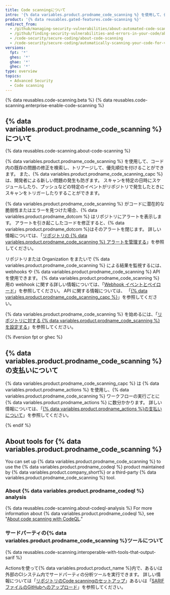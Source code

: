 ```yaml
---
title: Code scanningについて
intro: '{% data variables.product.prodname_code_scanning %} を使用して、{% data variables.product.prodname_dotcom %} 上のプロジェクトのコードからセキュリティの脆弱性とエラーを見つけることができます。'
product: '{% data reusables.gated-features.code-scanning %}'
redirect_from:
  - /github/managing-security-vulnerabilities/about-automated-code-scanning
  - /github/finding-security-vulnerabilities-and-errors-in-your-code/about-code-scanning
  - /code-security/secure-coding/about-code-scanning
  - /code-security/secure-coding/automatically-scanning-your-code-for-vulnerabilities-and-errors/about-code-scanning
versions:
  fpt: '*'
  ghes: '*'
  ghae: '*'
  ghec: '*'
type: overview
topics:
  - Advanced Security
  - Code scanning
---
```


<!--For this article in earlier GHES versions, see /content/github/finding-security-vulnerabilities-and-errors-in-your-code-->

{% data reusables.code-scanning.beta %}
{% data reusables.code-scanning.enterprise-enable-code-scanning %}

## {% data variables.product.prodname_code_scanning %} について

{% data reusables.code-scanning.about-code-scanning %}

{% data variables.product.prodname_code_scanning %} を使用して、コード内の既存の問題の修正を検索し、トリアージして、優先順位を付けることができます。 また、{% data variables.product.prodname_code_scanning_capc %} は、開発者による新しい問題の発生も防ぎます。 スキャンを特定の日時にスケジュールしたり、プッシュなどの特定のイベントがリポジトリで発生したときにスキャンをトリガーしたりすることができます。

{% data variables.product.prodname_code_scanning %} がコードに潜在的な脆弱性またはエラーを見つけた場合、{% data variables.product.prodname_dotcom %} はリポジトリにアラートを表示します。 アラートを引き起こしたコードを修正すると、{% data variables.product.prodname_dotcom %}はそのアラートを閉じます。 詳しい情報については、「[リポジトリの {% data variables.product.prodname_code_scanning %} アラートを管理する](/code-security/secure-coding/managing-code-scanning-alerts-for-your-repository)」を参照してください。

リポジトリまたは Organization をまたいで {% data variables.product.prodname_code_scanning %} による結果を監視するには、webhooks や {% data variables.product.prodname_code_scanning %} API を使用できます。 {% data variables.product.prodname_code_scanning %} 用の webhook に関する詳しい情報については、「[Webhook イベントとペイロード](/developers/webhooks-and-events/webhook-events-and-payloads#code_scanning_alert)」を参照してください。 API に関する情報については、 「[{% data variables.product.prodname_code_scanning_capc %}](/rest/reference/code-scanning)」を参照してください。

{% data variables.product.prodname_code_scanning %} を始めるには、「[リポジトリに対する {% data variables.product.prodname_code_scanning %} を設定する](/code-security/secure-coding/setting-up-code-scanning-for-a-repository)」を参照してください。

{% ifversion fpt or ghec %}

## {% data variables.product.prodname_code_scanning %}の支払いについて

{% data variables.product.prodname_code_scanning_capc %} は {% data variables.product.prodname_actions %} を使用し、{% data variables.product.prodname_code_scanning %} ワークフローの実行ごとに {% data variables.product.prodname_actions %} に数分かかります。 詳しい情報については、「[{% data variables.product.prodname_actions %}の支払いについて](/billing/managing-billing-for-github-actions/about-billing-for-github-actions)」を参照してください。

{% endif %}

## About tools for {% data variables.product.prodname_code_scanning %}

You can set up {% data variables.product.prodname_code_scanning %} to use the {% data variables.product.prodname_codeql %} product maintained by {% data variables.product.company_short%} or a third-party {% data variables.product.prodname_code_scanning %} tool.

### About {% data variables.product.prodname_codeql %} analysis

{% data reusables.code-scanning.about-codeql-analysis %} For more information about {% data variables.product.prodname_codeql %}, see "[About code scanning with CodeQL](/code-security/secure-coding/automatically-scanning-your-code-for-vulnerabilities-and-errors/about-code-scanning-with-codeql)."

### サードパーティの{% data variables.product.prodname_code_scanning %}ツールについて

{% data reusables.code-scanning.interoperable-with-tools-that-output-sarif %}

Actionsを使って{% data variables.product.product_name %}内で、あるいは外部のCIシステム内でサードパーティの分析ツールを実行できます。 詳しい情報については「[リポジトリのCode scanningのセットアップ](/code-security/secure-coding/setting-up-code-scanning-for-a-repository)」あるいは「[SARIFファイルのGitHubへのアップロード](/code-security/secure-coding/uploading-a-sarif-file-to-github)」を参照してください。
